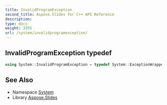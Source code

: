 ```yaml
---
title: InvalidProgramException
second_title: Aspose.Slides for C++ API Reference
description: 
type: docs
weight: 3355
url: /system/invalidprogramexception/
---
```

## InvalidProgramException typedef




```cpp
using System::InvalidProgramException = typedef System::ExceptionWrapper<Details_InvalidProgramException >
```

## See Also

* Namespace [System](../)
* Library [Aspose.Slides](../../)